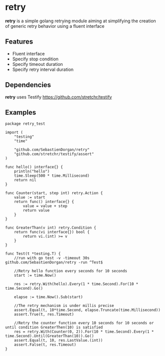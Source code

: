 # retry

**retry** is a simple golang retrying module aiming at simplifying the creation of generic retry behavior using a fluent interface

## Features
* Fluent interface
* Specify stop condition
* Specify timeout duration
* Specify retry interval duration

## Dependencies
**retry** uses Testify https://github.com/stretchr/testify

## Examples

```golang
package retry_test

import (
	"testing"
	"time"

	"github.com/SebastienDorgan/retry"
	"github.com/stretchr/testify/assert"
)

func hello() interface{} {
	println("hello")
	time.Sleep(500 * time.Millisecond)
	return nil
}

func Counter(start, step int) retry.Action {
	value := start
	return func() interface{} {
		value = value + step
		return value
	}
}

func GreaterThan(v int) retry.Condition {
	return func(vi interface{}) bool {
		return vi.(int) >= v
	}
}

func Test(t *testing.T) {
	//run with go test -v -timeout 30s github.com/SebastienDorgan/retry -run ^Test$

	//Retry hello function every seconds for 10 seconds
	start := time.Now()

	res := retry.With(hello).Every(1 * time.Second).For(10 * time.Second).Go()

	elapse := time.Now().Sub(start)

	//The retry mechanism is under millis precise
	assert.Equal(t, 10*time.Second, elapse.Truncate(time.Millisecond))
	assert.True(t, res.Timeout)

	//Retry the counter function every 10 seconds for 10 seconds or until condition GreaterThen(10) is satisfied
	res = retry.With(Counter(0, 2)).For(10 * time.Second).Every(1 * time.Second).Until(GreaterThan(10)).Go()
	assert.Equal(t, 10, res.LastValue.(int))
	assert.False(t, res.Timeout)
}

```
